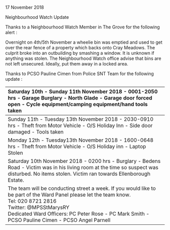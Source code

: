 17 November 2018

Neighbourhood Watch Update

Thanks to a Neighbourhood Watch Member in The Grove for the following alert :

Overnight on 4th/5th November a wheelie bin was emptied and used to get over the rear fence of a property which backs onto Cray Meadows. The culprit broke into an outbuilding by smashing a window. It is unknown if anything was stolen. The Neighbourhood Watch office advise that bins are not left unsecured. Ideally, put them away in a locked area.

Thanks to PCSO Pauline Cimen from Police SNT Team for the following update :

| Saturday 10th - Sunday 11th November 2018 - 0001-2050 hrs - Garage Burglary - North Glade - Garage door forced open - Cycle equipment/camping equipment/hand tools taken                                                                                                   |
| :------------------------------------------------------------------------------------------------------------------------------------------------------------------------------------------------------------------------------------------------------------------------- |
| Sunday 11th - Tuesday 13th November 2018 - 2030-0910 hrs - Theft from Motor Vehicle - O/S Holiday Inn - Side door damaged - Tools taken                                                                                                                                    |
| Monday 12th - Tuesday13th November 2018 - 1600-0648 hrs - Theft from Motor Vehicle - O/S Holiday inn - Laptop Stolen                                                                                                                                                       |
| Saturday 10th November 2018 - 0200 hrs - Burglary - Bedens Road - Victim was in his living room at the time so suspect was disturbed. No items stolen. Victim ran towards Ellenborough Estate.                                                                             |
| The team will be conducting street a week. If you would like to be part of the Ward Panel please let the team know. <br>Tel: 020 8721 2816 <br>Twitter: @MPSStMarysRY <br>Dedicated Ward Officers: PC Peter Rose - PC Mark Smith - PCSO Pauline Cimen - PCSO Angel Parnell |
